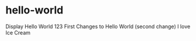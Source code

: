 # hello-world
Display Hello World 123
First Changes to Hello World (second change)
I love Ice Cream
